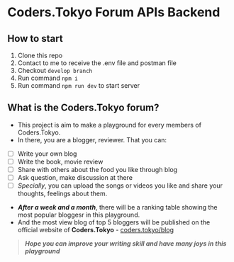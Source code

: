 # Coders.Tokyo Forum APIs Backend

## How to start 

 1. Clone this repo
 2. Contact to me to receive the .env file and postman file
 3. Checkout `develop branch`
 4. Run command `npm i`
 5. Run command `npm run dev` to start server

## What is the Coders.Tokyo forum?
- This project is aim to make a playground for every members of Coders.Tokyo. 
- In there, you are a blogger, reviewer. That you can:
 - [ ] Write your own blog
 - [ ] Write the book, movie review
 - [ ] Share with others about the food you like through blog
 - [ ] Ask question, make discussion at there
 - [ ] *Specially*, you can upload the songs or videos you like and share your thoughts, feelings about them.
- ***After a week and a month***, there will be a ranking table showing the most popular bloggesr in this playground. 
- And the most view blog of top 5 bloggers will be published on the official website of **Coders.Tokyo** - [coders.tokyo/blog](https://coders.tokyo/blog) 

> ***Hope you can improve your writing skill and have many joys in this playground***